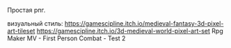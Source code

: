 ﻿Простая рпг.

визуальный стиль:
https://gamescipline.itch.io/medieval-fantasy-3d-pixel-art-tileset
https://gamescipline.itch.io/3d-medieval-world-pixel-art-set
Rpg Maker MV - First Person Combat - Test 2